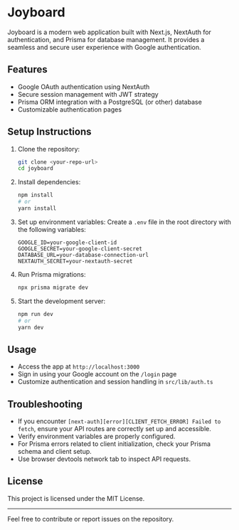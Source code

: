# Joyboard

Joyboard is a modern web application built with Next.js, NextAuth for authentication, and Prisma for database management. It provides a seamless and secure user experience with Google authentication.

## Features

- Google OAuth authentication using NextAuth
- Secure session management with JWT strategy
- Prisma ORM integration with a PostgreSQL (or other) database
- Customizable authentication pages

## Setup Instructions

1. Clone the repository:

   ```bash
   git clone <your-repo-url>
   cd joyboard
   ```

2. Install dependencies:

   ```bash
   npm install
   # or
   yarn install
   ```

3. Set up environment variables:
   Create a `.env` file in the root directory with the following variables:

   ```env
   GOOGLE_ID=your-google-client-id
   GOOGLE_SECRET=your-google-client-secret
   DATABASE_URL=your-database-connection-url
   NEXTAUTH_SECRET=your-nextauth-secret
   ```

4. Run Prisma migrations:

   ```bash
   npx prisma migrate dev
   ```

5. Start the development server:
   ```bash
   npm run dev
   # or
   yarn dev
   ```

## Usage

- Access the app at `http://localhost:3000`
- Sign in using your Google account on the `/login` page
- Customize authentication and session handling in `src/lib/auth.ts`

## Troubleshooting

- If you encounter `[next-auth][error][CLIENT_FETCH_ERROR] Failed to fetch`, ensure your API routes are correctly set up and accessible.
- Verify environment variables are properly configured.
- For Prisma errors related to client initialization, check your Prisma schema and client setup.
- Use browser devtools network tab to inspect API requests.

## License

This project is licensed under the MIT License.

---

Feel free to contribute or report issues on the repository.
